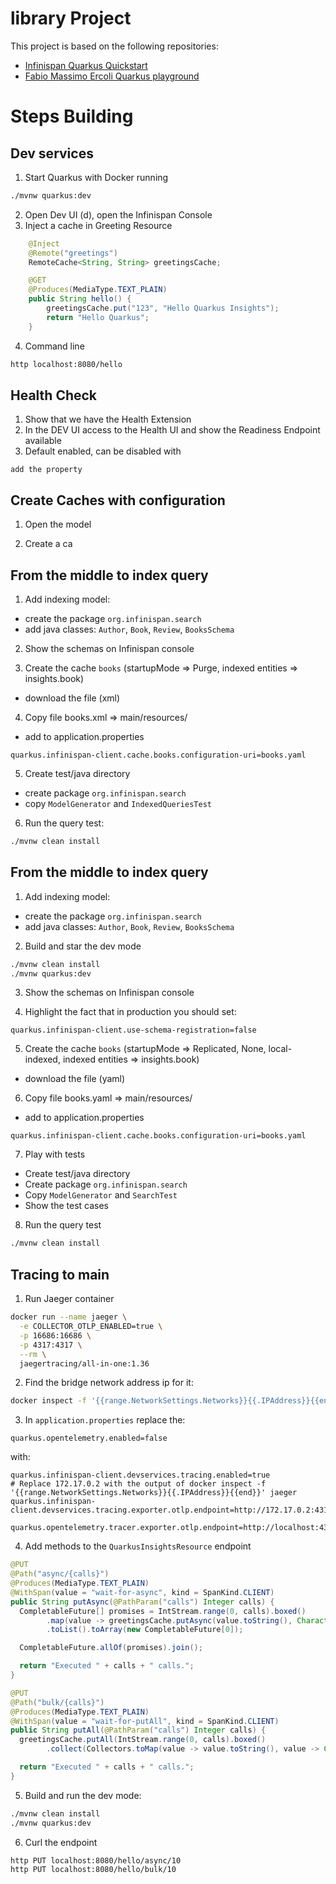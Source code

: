 # library Project

This project is based on the following repositories:
- [Infinispan Quarkus Quickstart](https://github.com/quarkusio/quarkus-quickstarts/tree/main/infinispan-client-quickstart)
- [Fabio Massimo Ercoli Quarkus playground](https://github.com/fax4ever/quarkus-play)


# Steps Building

## Dev services
1. Start Quarkus with Docker running
```bash
./mvnw quarkus:dev
```
2. Open Dev UI (d), open the Infinispan Console
3. Inject a cache in Greeting Resource
```java
    @Inject
    @Remote("greetings")
    RemoteCache<String, String> greetingsCache;

    @GET
    @Produces(MediaType.TEXT_PLAIN)
    public String hello() {
        greetingsCache.put("123", "Hello Quarkus Insights");
        return "Hello Quarkus";
    }
```
4. Command line 
```bash
http localhost:8080/hello 
```

## Health Check

1. Show that we have the Health Extension
2. In the DEV UI access to the Health UI and show the Readiness Endpoint available
3. Default enabled, can be disabled with
```properties
add the property
```

## Create Caches with configuration

1. Open the model 

2. Create a ca

## From the middle to index query

1. Add indexing model:
  * create the package `org.infinispan.search`
  * add java classes: `Author`, `Book`, `Review`, `BooksSchema`

2. Show the schemas on Infinispan console

3. Create the cache `books` (startupMode => Purge, indexed entities => insights.book)
  * download the file (xml)

4. Copy file books.xml => main/resources/
  * add to application.properties

``` properties
quarkus.infinispan-client.cache.books.configuration-uri=books.yaml
```

5. Create test/java directory
  * create package `org.infinispan.search`
  * copy `ModelGenerator` and `IndexedQueriesTest`

6. Run the query test:
``` sh
./mvnw clean install
```

## From the middle to index query

1. Add indexing model:
* create the package `org.infinispan.search`
* add java classes: `Author`, `Book`, `Review`, `BooksSchema`

2. Build and star the dev mode

``` sh
./mvnw clean install 
./mvnw quarkus:dev
```

3. Show the schemas on Infinispan console

4. Highlight the fact that in production you should set:

``` properties
quarkus.infinispan-client.use-schema-registration=false
```

5. Create the cache `books` (startupMode => Replicated, None, local-indexed, indexed entities => insights.book)
* download the file (yaml)

6. Copy file books.yaml => main/resources/
* add to application.properties

``` properties
quarkus.infinispan-client.cache.books.configuration-uri=books.yaml
```

7.  Play with tests
  * Create test/java directory
  * Create package `org.infinispan.search`
  * Copy `ModelGenerator` and `SearchTest`
  * Show the test cases

8. Run the query test
``` sh
./mvnw clean install
```

## Tracing to main

1. Run Jaeger container

``` sh
docker run --name jaeger \
  -e COLLECTOR_OTLP_ENABLED=true \
  -p 16686:16686 \
  -p 4317:4317 \
  --rm \
  jaegertracing/all-in-one:1.36
```

2. Find the bridge network address ip for it:

``` sh
docker inspect -f '{{range.NetworkSettings.Networks}}{{.IPAddress}}{{end}}' jaeger
```

3. In `application.properties` replace the:

``` properties
quarkus.opentelemetry.enabled=false
```

with:

``` properties
quarkus.infinispan-client.devservices.tracing.enabled=true
# Replace 172.17.0.2 with the output of docker inspect -f '{{range.NetworkSettings.Networks}}{{.IPAddress}}{{end}}' jaeger
quarkus.infinispan-client.devservices.tracing.exporter.otlp.endpoint=http://172.17.0.2:4317

quarkus.opentelemetry.tracer.exporter.otlp.endpoint=http://localhost:4317
```

4. Add methods to the `QuarkusInsightsResource` endpoint

``` java
@PUT
@Path("async/{calls}")
@Produces(MediaType.TEXT_PLAIN)
@WithSpan(value = "wait-for-async", kind = SpanKind.CLIENT)
public String putAsync(@PathParam("calls") Integer calls) {
  CompletableFuture[] promises = IntStream.range(0, calls).boxed()
        .map(value -> greetingsCache.putAsync(value.toString(), Character.toString('A' + value)))
        .toList().toArray(new CompletableFuture[0]);

  CompletableFuture.allOf(promises).join();

  return "Executed " + calls + " calls.";
}

@PUT
@Path("bulk/{calls}")
@Produces(MediaType.TEXT_PLAIN)
@WithSpan(value = "wait-for-putAll", kind = SpanKind.CLIENT)
public String putAll(@PathParam("calls") Integer calls) {
  greetingsCache.putAll(IntStream.range(0, calls).boxed()
        .collect(Collectors.toMap(value -> value.toString(), value -> Character.toString('A' + value))));

  return "Executed " + calls + " calls.";
}
```

5. Build and run the dev mode:

``` sh
./mvnw clean install 
./mvnw quarkus:dev
```

6. Curl the endpoint

``` sh
http PUT localhost:8080/hello/async/10
http PUT localhost:8080/hello/bulk/10
```